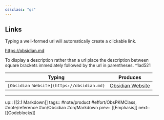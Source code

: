 ```yaml
---
cssclass: "qs"
---
```

## Links

Typing a well-formed url will automatically create a clickable link.

https://obsidian.md

To display a description rather than a url place the description between square brackets immediately followed by the url in parentheses. ^1ad521

| Typing                                    | Produces                                |
| ----------------------------------------- | --------------------------------------- |
| `[Obsidian Website](https://obsidian.md)` | [Obsidian Website](https://obsidian.md) |


---
up:: [[2.1 Markdown]]
tags:: #note/product #effort/ObsPKMClass, #note/reference #on/Obsidian #on/Markdown 
prev:: [[Emphasis]]
next:: [[Codeblocks]]
